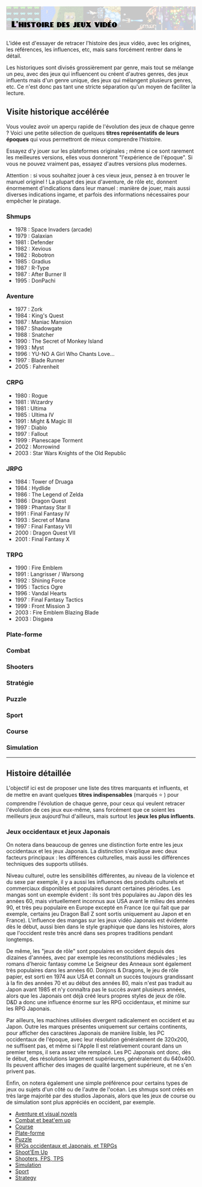 # ![L'histoire des jeux vidéo](images/history.png)

L'idée est d'essayer de retracer l'histoire des jeux vidéo, avec les origines, les références, les influences, etc, mais sans forcément rentrer dans le détail.

Les historiques sont divisés grossièrement par genre, mais tout se mélange un peu, avec des jeux qui influencent ou créent d'autres genres, des jeux influents mais d'un genre unique, des jeux qui mélangent plusieurs genres, etc. Ce n'est donc pas tant une stricte séparation qu'un moyen de faciliter la lecture.

## Visite historique accélérée

Vous voulez avoir un aperçu rapide de l'évolution des jeux de chaque genre ? Voici une petite sélection de quelques **titres représentatifs de leurs époques** qui vous permettront de mieux comprendre l'histoire.

Essayez d'y jouer sur les plateformes originales ; même si ce sont rarement les meilleures versions, elles vous donneront "l'expérience de l'époque". Si vous ne pouvez vraiment pas, essayez d'autres versions plus modernes.

Attention : si vous souhaitez jouer à ces vieux jeux, pensez à en trouver le manuel originel ! La plupart des jeux d'aventure, de rôle etc, donnent énormement d'indications dans leur manuel : manière de jouer, mais aussi diverses indications ingame, et parfois des informations nécessaires pour empêcher le piratage.

### Shmups

- 1978 : Space Invaders (arcade)
- 1979 : Galaxian
- 1981 : Defender
- 1982 : Xevious
- 1982 : Robotron
- 1985 : Gradius
- 1987 : R-Type
- 1987 : After Burner II
- 1995 : DonPachi

### Aventure

- 1977 : Zork
- 1984 : King's Quest
- 1987 : Maniac Mansion
- 1987 : Shadowgate
- 1988 : Snatcher
- 1990 : The Secret of Monkey Island
- 1993 : Myst
- 1996 : YU-NO A Girl Who Chants Love...
- 1997 : Blade Runner
- 2005 : Fahrenheit

### CRPG

- 1980 : Rogue
- 1981 : Wizardry
- 1981 : Ultima
- 1985 : Ultima IV
- 1991 : Might & Magic III
- 1997 : Diablo
- 1997 : Fallout
- 1999 : Planescape Torment
- 2002 : Morrowind
- 2003 : Star Wars Knights of the Old Republic

### JRPG

- 1984 : Tower of Druaga
- 1984 : Hydlide
- 1986 : The Legend of Zelda
- 1986 : Dragon Quest
- 1989 : Phantasy Star II
- 1991 : Final Fantasy IV
- 1993 : Secret of Mana
- 1997 : Final Fantasy VII
- 2000 : Dragon Quest VII
- 2001 : Final Fantasy X

### TRPG

- 1990 : Fire Emblem
- 1991 : Langrisser / Warsong
- 1992 : Shining Force
- 1995 : Tactics Ogre
- 1996 : Vandal Hearts
- 1997 : Final Fantasy Tactics
- 1999 : Front Mission 3
- 2003 : Fire Emblem Blazing Blade
- 2003 : Disgaea

### Plate-forme

### Combat

### Shooters

### Stratégie

### Puzzle

### Sport

### Course

### Simulation

---

## Histoire détaillée

L'objectif ici est de proposer une liste des titres marquants et influents, et de mettre en avant quelques **titres indispensables** (marqués :star: ) pour comprendre l'évolution de chaque genre, pour ceux qui veulent retracer l'évolution de ces jeux eux-même, sans forcément que ce soient les meilleurs jeux aujourd'hui d'ailleurs, mais surtout les **jeux les plus influents**.

### Jeux occidentaux et jeux Japonais

On notera dans beaucoup de genres une distinction forte entre les jeux occidentaux et les jeux Japonais. La distinction s'explique avec deux facteurs principaux : les différences culturelles, mais aussi les différences techniques des supports utilisés.

Niveau culturel, outre les sensibilités différentes, au niveau de la violence et du sexe par exemple, il y a aussi les influences des produits culturels et commerciaux disponibles et populaires durant certaines périodes. Les mangas sont un exemple évident : ils sont très populaires au Japon dès les années 60, mais virtuellement inconnus aux USA avant le milieu des années 90, et très peu populaire en Europe excepté en France (ce qui fait que par exemple, certains jeu Dragon Ball Z sont sortis uniquement au Japon et en France). L'influence des mangas sur les jeux vidéo Japonais est évidente dès le début, aussi bien dans le style graphique que dans les histoires, alors que l'occident reste très ancré dans ses propres traditions pendant longtemps.

De même, les "jeux de rôle" sont populaires en occident depuis des dizaines d'années, avec par exemple les reconstitutions médiévales ; les romans d'heroic fantasy comme Le Seigneur des Anneaux sont également très populaires dans les années 60. Donjons & Dragons, le jeu de rôle papier, est sorti en 1974 aux USA et connaît un succès toujours grandissant à la fin des années 70 et au début des années 80, mais n'est pas traduit au Japon avant 1985 et n'y connaîtra pas le succès avant plusieurs années, alors que les Japonais ont déjà créé leurs propres styles de jeux de rôle. D&D a donc une influence énorme sur les RPG occidentaux, et minime sur les RPG Japonais.

Par ailleurs, les machines utilisées divergent radicalement en occident et au Japon. Outre les marques présentes uniquement sur certains continents, pour afficher des caractères Japonais de manière lisible, les PC occidentaux de l'époque, avec leur résolution généralement de 320x200, ne suffisent pas, et même si l'Apple II est relativement courant dans un premier temps, il sera assez vite remplacé. Les PC Japonais ont donc, dès le début, des résolutions largement supérieures, généralement du 640x400. Ils peuvent afficher des images de qualité largement supérieure, et ne s'en privent pas.

Enfin, on notera également une simple préférence pour certains types de jeux ou sujets d'un côté ou de l'autre de l'océan. Les shmups sont créés en très large majorité par des studios Japonais, alors que les jeux de course ou de simulation sont plus appréciés en occident, par exemple.

- [Aventure et visual novels](history/adventure.md)
- [Combat et beat'em up](history/combat.md)
- [Course](history/racing.md)
- [Plate-forme](history/platform.md)
- [Puzzle](history/puzzle.md)
- [RPGs occidentaux et Japonais, et TRPGs](history/rpg.md)
- [Shoot'Em Up](history/shmup.md)
- [Shooters, FPS, TPS](history/shooter.md)
- [Simulation](history/simulation.md)
- [Sport](history/sports.md)
- [Strategy](history/strategy.md)
